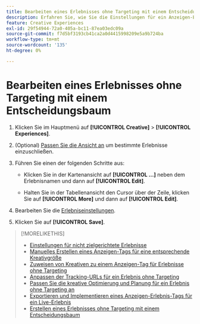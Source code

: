```yaml
---
title: Bearbeiten eines Erlebnisses ohne Targeting mit einem Entscheidungsbaum
description: Erfahren Sie, wie Sie die Einstellungen für ein Anzeigen-Erlebnis ohne Targeting bearbeiten.
feature: Creative Experiences
exl-id: 29f54944-72a0-405a-bc11-87ea03edc09a
source-git-commit: f7d5bf3193cb41ca2a0d4415998209e5a9b724ba
workflow-type: tm+mt
source-wordcount: '135'
ht-degree: 0%

---
```


# Bearbeiten eines Erlebnisses ohne Targeting mit einem Entscheidungsbaum

1. Klicken Sie im Hauptmenü auf **[!UICONTROL Creative]** > **[!UICONTROL Experiences]**.

1. (Optional) [Passen Sie die Ansicht an](/help/creative/introduction/customize-data-views.md) um bestimmte Erlebnisse einzuschließen.

1. Führen Sie einen der folgenden Schritte aus:

   * Klicken Sie in der Kartenansicht auf **[!UICONTROL ...]** neben dem Erlebnisnamen und dann auf **[!UICONTROL Edit]**.

   * Halten Sie in der Tabellenansicht den Cursor über der Zeile, klicken Sie auf **[!UICONTROL More]** und dann auf **[!UICONTROL Edit]**.

1. Bearbeiten Sie die [Erlebniseinstellungen](experience-settings-no-targeting.md).

1. Klicken Sie auf **[!UICONTROL Save]**.

>[!MORELIKETHIS]
>
>* [Einstellungen für nicht zielgerichtete Erlebnisse](experience-settings-no-targeting.md)
>* [Manuelles Erstellen eines Anzeigen-Tags für eine entsprechende Kreativgröße](/help/creative/experiences/experience-tag-create-manually.md)
>* [Zuweisen von Kreativen zu einem Anzeigen-Tag für Erlebnisse ohne Targeting](experience-tag-assign-creatives.md)
>* [Anpassen der Tracking-URLs für ein Erlebnis ohne Targeting](/help/creative/experiences/experience-tracking-urls-no-targeting.md)
>* [Passen Sie die kreative Optimierung und Planung für ein Erlebnis ohne Targeting an](/help/creative/experiences/experience-optimization-scheduling-no-targeting.md)
>* [Exportieren und Implementieren eines Anzeigen-Erlebnis-Tags für ein Live-Erlebnis](/help/creative/experiences/experience-tag-export.md)
>* [Erstellen eines Erlebnisses ohne Targeting mit einem Entscheidungsbaum](experience-create-no-targeting.md)

